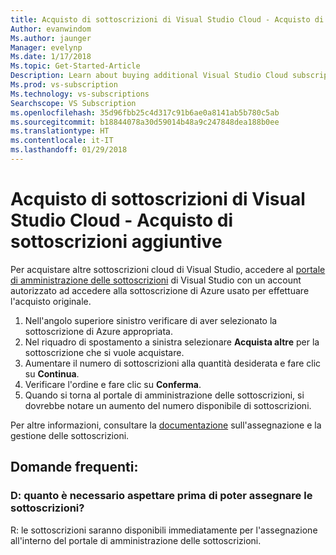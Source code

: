 ```yaml
---
title: Acquisto di sottoscrizioni di Visual Studio Cloud - Acquisto di sottoscrizioni aggiuntive
Author: evanwindom
Ms.author: jaunger
Manager: evelynp
Ms.date: 1/17/2018
Ms.topic: Get-Started-Article
Description: Learn about buying additional Visual Studio Cloud subscriptions through Visual Studio Marketplace
Ms.prod: vs-subscription
Ms.technology: vs-subscriptions
Searchscope: VS Subscription
ms.openlocfilehash: 35d96fbb25c4d317c91b6ae0a8141ab5b780c5ab
ms.sourcegitcommit: b18844078a30d59014b48a9c247848dea188b0ee
ms.translationtype: HT
ms.contentlocale: it-IT
ms.lasthandoff: 01/29/2018
---
```

# <a name="buying-visual-studio-cloud-subscriptions---buying-additional-subscriptions"></a>Acquisto di sottoscrizioni di Visual Studio Cloud - Acquisto di sottoscrizioni aggiuntive

Per acquistare altre sottoscrizioni cloud di Visual Studio, accedere al [portale di amministrazione delle sottoscrizioni](https://manage.visualstudio.com/) di Visual Studio con un account autorizzato ad accedere alla sottoscrizione di Azure usato per effettuare l'acquisto originale.

1.  Nell'angolo superiore sinistro verificare di aver selezionato la sottoscrizione di Azure appropriata.
2.  Nel riquadro di spostamento a sinistra selezionare **Acquista altre** per la sottoscrizione che si vuole acquistare.
3.  Aumentare il numero di sottoscrizioni alla quantità desiderata e fare clic su **Continua**.
4.  Verificare l'ordine e fare clic su **Conferma**.
5.  Quando si torna al portale di amministrazione delle sottoscrizioni, si dovrebbe notare un aumento del numero disponibile di sottoscrizioni.

Per altre informazioni, consultare la [documentazione](/visualstudio/subscriptions/) sull'assegnazione e la gestione delle sottoscrizioni.

## <a name="faq"></a>Domande frequenti:
### <a name="q--how-long-do-i-have-to-wait-before-i-can-assign-subscriptions"></a>D: quanto è necessario aspettare prima di poter assegnare le sottoscrizioni?
R: le sottoscrizioni saranno disponibili immediatamente per l'assegnazione all'interno del portale di amministrazione delle sottoscrizioni.
